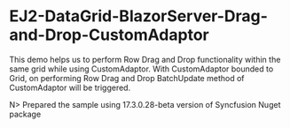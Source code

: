 # EJ2-DataGrid-BlazorServer-Drag-and-Drop-CustomAdaptor
This demo helps us to perform Row Drag and Drop functionality within the same grid while using CustomAdaptor.  With CustomAdaptor bounded to Grid, on performing Row Drag and Drop  BatchUpdate method of CustomAdaptor will be triggered. 

N> Prepared the sample using 17.3.0.28-beta version of Syncfusion Nuget package
